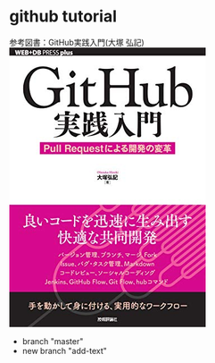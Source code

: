 # github tutorial
参考図書：GitHub実践入門(大塚 弘記)
![参考図書](https://github.com/bashiiko/git-tutorial/blob/master/book.jpg)

- branch "master"
- new branch "add-text"

